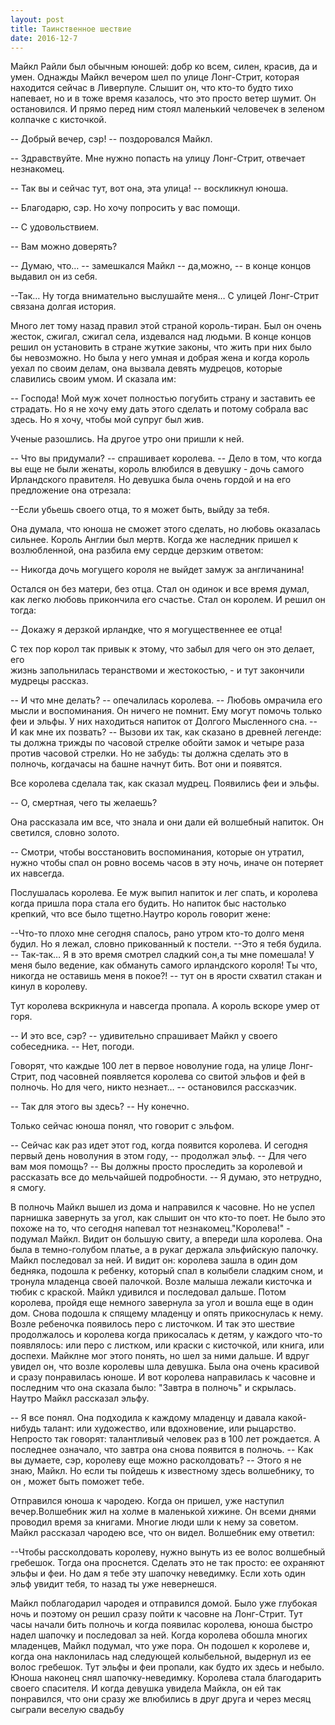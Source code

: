 ```yaml
---
layout: post
title: Таинственное шествие
date: 2016-12-7
---
```


Майкл Райли был обычным юношей: добр ко всем, силен, красив, да и умен.
Однажды Майкл вечером шел по улице Лонг-Стрит, которая находится сейчас в
Ливерпуле. Слышит он, что кто-то будто тихо напевает, но и в тоже время
казалось, что это просто ветер шумит. Он остановился. И прямо перед ним стоял
маленький человечек в зеленом колпачке с кисточкой.

-- Добрый вечер, сэр! -- поздоровался Майкл.


-- Здравствуйте. Мне нужно попасть на улицу Лонг-Стрит, отвечает незнакомец.


-- Так вы и сейчас тут, вот она, эта улица! -- воскликнул юноша.


-- Благодарю, сэр. Но хочу попросить у вас помощи.


-- С удовольствием.


-- Вам можно доверять?


-- Думаю, что… -- замешкался Майкл -- да,можно, -- в конце концов выдавил
он из себя.

 --Так… Ну тогда внимательно выслушайте меня… С улицей Лонг-Стрит связана
 долгая история.

 Много лет тому назад правил этой страной король-тиран. Был он очень жесток,
 сжигал, сжигал села, издевался над людьми. В конце концов решил он установить
 в стране жуткие законы, что жить при них было бы невозможно. Но была у него
 умная и добрая жена и когда король уехал по своим делам, она вызвала девять
 мудрецов, которые славились своим умом. И сказала им:

 -- Господа! Мой  муж хочет полностью погубить страну и заставить ее страдать.
 Но я не хочу ему дать этого сделать и потому собрала вас здесь. Но я хочу,
 чтобы мой супруг был жив.

 Ученые разошлись. На другое утро они пришли к ней.

 -- Что вы придумали? -- спрашивает королева.
 -- Дело в том, что когда вы еще не были женаты, король влюбился в девушку -
 дочь самого Ирландского правителя. Но девушка была очень гордой и на его
 предложение она отрезала:

 --Если убьешь своего отца, то я может быть, выйду за тебя.

 Она думала, что юноша не сможет этого сделать, но любовь оказалась сильнее.
 Король Англии был мертв. Когда же наследник пришел к возлюбленной, она
разбила ему сердце дерзким ответом:

 -- Никогда дочь могущего короля не выйдет замуж за англичанина!

 Остался он без матери, без отца. Стал он одинок и все время думал, как легко
 любовь прикончила его счастье. Стал он королем. И решил он тогда:

 -- Докажу я дерзкой ирландке, что я могущественнее ее отца!

С тех пор корол так привык к этому, что забыл для чего он это делает, его  
жизнь запольнилась теранствоми и жестокостью, - и тут закончили мудрецы
рассказ.

-- И что мне делать? -- опечалилась королева.
-- Любовь омрачила его мысли и воспоминания. Он ничего не помнит. Ему могут
помочь только феи и эльфы. У них находиться напиток от Долгого Мысленного сна.
-- И как мне их позвать?
-- Вызови их так, как сказано в древней легенде: ты должна трижды по часовой
стрелке обойти замок и четыре раза против часовой стрелки. Но не забудь: ты
должна сделать это в полночь, когдачасы на башне начнут бить. Вот они и
появятся.

Все королева сделала так, как сказал мудрец. Появились феи и эльфы.

-- О, смертная, чего ты желаешь?

Она рассказала им все, что знала и они дали ей волшебный напиток. Он светился,
словно золото.

-- Смотри, чтобы восстановить воспоминания, которые он утратил, нужно чтобы
спал он ровно восемь часов в эту ночь, иначе он потеряет их навсегда.

Послушалась королева. Ее муж выпил напиток и лег спать, и королева когда
пришла пора стала его будить. Но напиток быс настолько крепкий, что все было
тщетно.Наутро король говорит жене:

 --Что-то плохо мне сегодня спалось, рано утром кто-то долго меня будил. Но
 я лежал, словно прикованный к постели.
 --Это я тебя будила.
 -- Так-так… Я в это время смотрел сладкий сон,а ты мне помешала! У меня было
 ведение, как обмануть самого ирландского короля! Ты что, никогда не оставишь
 меня в покое?! -- тут он в ярости схватил стакан и кинул в королеву.

 Тут королева вскрикнула и навсегда пропала. А король вскоре умер от горя.

 -- И это все, сэр? -- удивительно спрашивает Майкл у своего собеседника.
 -- Нет, погоди.

Говорят, что каждые 100 лет в первое новолуние года, на улице Лонг-Стрит, под
часовней появляется королева со свитой эльфов и фей в полночь. Но для чего,
никто незнает… -- остановился рассказчик.

-- Так для этого вы здесь?
-- Ну конечно.

Только сейчас юноша понял, что говорит с эльфом.

-- Сейчас как раз идет этот год, когда появится королева. И сегодня первый
день новолуния в этом году, -- продолжал эльф.
-- Для чего вам моя помощь?
-- Вы должны просто проследить за королевой и рассказать все до мельчайшей
подробности.
-- Я думаю, это нетрудно, я смогу.

В полночь Майкл вышел из дома и направился к часовне. Но не успел парнишка
завернуть за угол, как слышит он что кто-то поет. Не было это похоже на то,
что сегодня напевал тот незнакомец."Королева!" - подумал Майкл. Видит он
большую свиту, а впереди шла королева. Она была в темно-голубом платье, а в
рукаг держала эльфийскую палочку. Майкл последовал за ней. И видит он:
королева зашла в один дом бедняка, подошла к ребенку, который спал в колыбели
сладким сном, и тронула младенца своей палочкой. Возле малыша лежали кисточка
и тюбик с краской. Майкл удивился и последовал дальше. Потом королева, пройдя
еще немного завернула за угол и вошла еще в один дом. Снова подошла к спящему
младенцу и опять прикоснулась к нему. Возле ребеночка появилось перо с
листочком. И так это шествие продолжалось и королева когда прикосалась к
детям, у каждого что-то появлялось: или перо с листком, или краски с
кисточкой, или книга, или доспехи. Майклне мог этого понять, но шел за ними
дальше. И вдруг увидел он, что возле королевы шла девушка. Была она очень
красивой и сразу понравилась юноше. И вот королева направилась к часовне и
последним что она сказала было: "Завтра в полночь" и скрылась. Наутро Майкл
рассказал эльфу.


-- Я все понял. Она подходила к каждому младенцу и давала какой-нибудь
талант: или художество, или вдохновение, или рыцарство. Непросто так говорят:
талантливый человек раз в 100 лет рождается. А последнее означало, что завтра
она снова появится в полночь.
-- Как вы думаете, сэр, королеву еще можно расколдовать?
-- Этого я не знаю, Майкл. Но если ты пойдешь к известному здесь волшебнику,
то он , может быть поможет тебе.


Отправился юноша к чародею. Когда он пришел, уже наступил вечер.Волшебник жил
на холме в маленькой хижине. Он всеми днями проводил время за книгами. Многие
люди шли к нему за советом. Майкл рассказал чародею все, что он видел.
Волшебник ему ответил:


--Чтобы рассколдовать королеву, нужно вынуть из ее волос волшебный гребешок.
Тогда она проснется. Сделать это не так просто: ее охраняют эльфы и феи. Но
дам я тебе эту шапочку неведимку. Если хоть один эльф увидит тебя, то назад
ты уже невернешся.


Майкл поблагодарил чародея и отправился домой. Было уже глубокая ночь и
поэтому он решил сразу пойти к часовне на Лонг-Стрит. Тут часы начали бить
полночь и когда появилас королева, юноша быстро надел шапочку и последовал за
ней. Когда королева обошла многих младенцев, Майкл подумал, что уже пора. Он
подошел к королеве и, когда она наклонилась над следующей колыбельной,
выдернул из ее волос гребешок. Тут эльфы и феи пропали, как будто их здесь и
небыло. Юноша наконец снял шапочку-неведимку. Королева стала благодарить
своего спасителя. И когда девушка увидела Майкла, он ей так понравился, что
они сразу же влюбились в друг друга и через месяц сыграли веселую свадьбу

